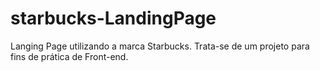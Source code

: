 # starbucks-LandingPage
 Langing Page utilizando a marca Starbucks. Trata-se de um projeto para fins de prática de Front-end.
